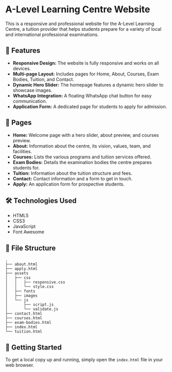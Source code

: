 # A-Level Learning Centre Website

This is a responsive and professional website for the A-Level Learning Centre, a tuition provider that helps students prepare for a variety of local and international professional examinations.

## 🚀 Features

*   **Responsive Design:** The website is fully responsive and works on all devices.
*   **Multi-page Layout:** Includes pages for Home, About, Courses, Exam Bodies, Tuition, and Contact.
*   **Dynamic Hero Slider:** The homepage features a dynamic hero slider to showcase images.
*   **WhatsApp Integration:** A floating WhatsApp chat button for easy communication.
*   **Application Form:** A dedicated page for students to apply for admission.

## 📄 Pages

*   **Home:** Welcome page with a hero slider, about preview, and courses preview.
*   **About:** Information about the centre, its vision, values, team, and facilities.
*   **Courses:** Lists the various programs and tuition services offered.
*   **Exam Bodies:** Details the examination bodies the centre prepares students for.
*   **Tuition:** Information about the tuition structure and fees.
*   **Contact:** Contact information and a form to get in touch.
*   **Apply:** An application form for prospective students.

## 🛠️ Technologies Used

*   HTML5
*   CSS3
*   JavaScript
*   Font Awesome

## 📂 File Structure

```
.
├── about.html
├── apply.html
├── assets
│   ├── css
│   │   ├── responsive.css
│   │   └── style.css
│   ├── fonts
│   ├── images
│   └── js
│       ├── script.js
│       └── validate.js
├── contact.html
├── courses.html
├── exam-bodies.html
├── index.html
└── tuition.html
```

## 🏁 Getting Started

To get a local copy up and running, simply open the `index.html` file in your web browser.
